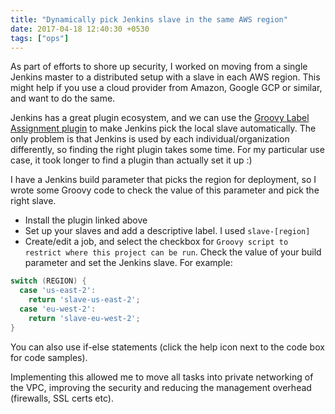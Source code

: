 ```yaml
---
title: "Dynamically pick Jenkins slave in the same AWS region"
date: 2017-04-18 12:40:30 +0530
tags: ["ops"]
---
```


As part of efforts to shore up security, I worked on moving from a single Jenkins master to a distributed setup with a slave in each AWS region. This might help if you use a cloud provider from Amazon, Google GCP or similar, and want to do the same.

Jenkins has a great plugin ecosystem, and we can use the [Groovy Label Assignment plugin](https://wiki.jenkins-ci.org/display/JENKINS/Groovy+Label+Assignment+plugin) to make Jenkins pick the local slave automatically. The only problem is that Jenkins is used by each individual/organization differently, so finding the right plugin takes some time. For my particular use case, it took longer to find a plugin than actually set it up :)

I have a Jenkins build parameter that picks the region for deployment, so I wrote some Groovy code to check the value of this parameter and pick the right slave.

* Install the plugin linked above
* Set up your slaves and add a descriptive label. I used `slave-[region]`
* Create/edit a job, and select the checkbox for `Groovy script to restrict where this project can be run`.
Check the value of your build parameter and set the Jenkins slave. For example:
```groovy
switch (REGION) {
  case 'us-east-2': 
    return 'slave-us-east-2';
  case 'eu-west-2': 
    return 'slave-eu-west-2';
}
```

You can also use if-else statements (click the help icon next to the code box for code samples).

Implementing this allowed me to move all tasks into private networking of the VPC, improving the security and reducing the management overhead (firewalls, SSL certs etc).